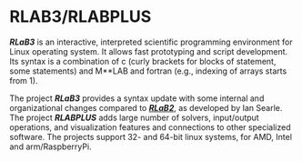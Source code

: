 # RLAB3/RLABPLUS

**_RLaB3_** is an interactive, interpreted scientific programming environment for Linux operating system. 
It allows fast prototyping and script development. 
Its syntax is a combination of c (curly brackets for blocks of statement, some statements) and M**LAB and fortran (e.g., indexing of arrays starts from 1).

The project **_RLaB3_** provides a syntax update with some internal and organizational changes compared to [**_RLaB2_**](https://rlab.sourceforge.net), as developed by Ian Searle.
The project **_RLABPLUS_** adds large number of solvers, input/output operations, and visualization features and connections to other specialized software.
The projects support 32- and 64-bit linux systems, for AMD, Intel and arm/RaspberryPi.
